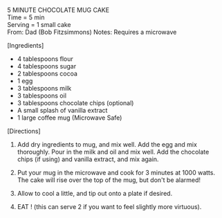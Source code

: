 5 MINUTE CHOCOLATE MUG CAKE \
Time = 5 min \
Serving = 1 small cake \
From: Dad (Bob Fitzsimmons)
Notes: Requires a microwave


[Ingredients]
- 4 tablespoons flour
- 4 tablespoons sugar
- 2 tablespoons cocoa
- 1 egg
- 3 tablespoons milk
- 3 tablespoons oil
- 3 tablespoons chocolate chips (optional)
- A small splash of vanilla extract
- 1 large coffee mug (Microwave Safe)

[Directions]
1. Add dry ingredients to mug, and mix well.  Add the egg and mix thoroughly. Pour in the milk and oil and mix well. Add the chocolate chips (if using) and vanilla extract, and mix again.

2. Put your mug in the microwave and cook for 3 minutes at 1000 watts. The cake will rise over the top of the mug, but don't be alarmed!

3. Allow to cool a little, and tip out onto a plate if desired. 

4. EAT ! (this can serve 2 if you want to feel slightly more virtuous).


 

